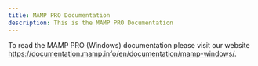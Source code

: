 ```yaml
---
title: MAMP PRO Documentation
description: This is the MAMP PRO Documentation
---
```


To read the MAMP PRO (Windows) documentation please visit our website https://documentation.mamp.info/en/documentation/mamp-windows/.
